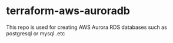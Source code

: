 # terraform-aws-auroradb
This repo is used for creating AWS Aurora RDS databases such as postgresql or mysql..etc
